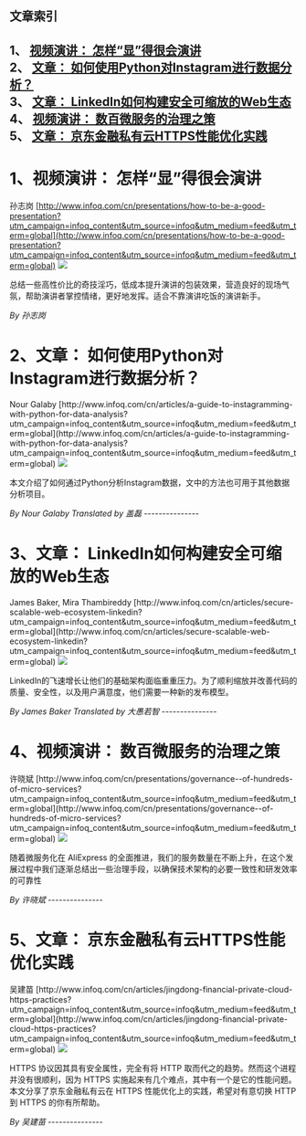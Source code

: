 ## 文章索引
1、 <a href="#1视频演讲-怎样显得很会演讲" >视频演讲： 怎样“显”得很会演讲</a><br/>
2、 <a href="#2文章-如何使用python对instagram进行数据分析" >文章： 如何使用Python对Instagram进行数据分析？</a><br/>
3、 <a href="#3文章-linkedin如何构建安全可缩放的web生态" >文章： LinkedIn如何构建安全可缩放的Web生态</a><br/>
4、 <a href="#4视频演讲-数百微服务的治理之策" >视频演讲： 数百微服务的治理之策</a><br/>
5、 <a href="#5文章-京东金融私有云https性能优化实践" >文章： 京东金融私有云HTTPS性能优化实践</a><br/><h1 id="#title_0" >1、视频演讲： 怎样“显”得很会演讲</h1>
孙志岗
[http://www.infoq.com/cn/presentations/how-to-be-a-good-presentation?utm_campaign=infoq_content&utm_source=infoq&utm_medium=feed&utm_term=global](http://www.infoq.com/cn/presentations/how-to-be-a-good-presentation?utm_campaign=infoq_content&utm_source=infoq&utm_medium=feed&utm_term=global)
<img src="http://www.infoq.com/resource/presentations/how-to-be-a-good-presentation/zh/mediumimage/tech1270.jpg"/><p>总结一些高性价比的奇技淫巧，低成本提升演讲的包装效果，营造良好的现场气氛，帮助演讲者掌控情绪，更好地发挥。适合不靠演讲吃饭的演讲新手。</p> <i>By 孙志岗</i>
---------------
<h1 id="#title_1" >2、文章： 如何使用Python对Instagram进行数据分析？</h1>
Nour Galaby
[http://www.infoq.com/cn/articles/a-guide-to-instagramming-with-python-for-data-analysis?utm_campaign=infoq_content&utm_source=infoq&utm_medium=feed&utm_term=global](http://www.infoq.com/cn/articles/a-guide-to-instagramming-with-python-for-data-analysis?utm_campaign=infoq_content&utm_source=infoq&utm_medium=feed&utm_term=global)
<img src="http://www.infoq.com/resource/articles/a-guide-to-instagramming-with-python-for-data-analysis/zh/smallimage/logo4 (1).jpg"/><p>本文介绍了如何通过Python分析Instagram数据，文中的方法也可用于其他数据分析项目。</p> <i>By Nour Galaby</i> <i> Translated by 盖磊</i>
---------------
<h1 id="#title_2" >3、文章： LinkedIn如何构建安全可缩放的Web生态</h1>
James Baker, Mira Thambireddy
[http://www.infoq.com/cn/articles/secure-scalable-web-ecosystem-linkedin?utm_campaign=infoq_content&utm_source=infoq&utm_medium=feed&utm_term=global](http://www.infoq.com/cn/articles/secure-scalable-web-ecosystem-linkedin?utm_campaign=infoq_content&utm_source=infoq&utm_medium=feed&utm_term=global)
<img src="http://www.infoq.com/resource/articles/secure-scalable-web-ecosystem-linkedin/zh/headerimage/background.jpeg"/><p>LinkedIn的飞速增长让他们的基础架构面临重重压力。为了顺利缩放并改善代码的质量、安全性，以及用户满意度，他们需要一种新的发布模型。</p> <i>By James Baker</i> <i> Translated by 大愚若智</i>
---------------
<h1 id="#title_3" >4、视频演讲： 数百微服务的治理之策</h1>
许晓斌
[http://www.infoq.com/cn/presentations/governance--of-hundreds-of-micro-services?utm_campaign=infoq_content&utm_source=infoq&utm_medium=feed&utm_term=global](http://www.infoq.com/cn/presentations/governance--of-hundreds-of-micro-services?utm_campaign=infoq_content&utm_source=infoq&utm_medium=feed&utm_term=global)
<img src="http://www.infoq.com/resource/presentations/governance--of-hundreds-of-micro-services/zh/mediumimage/xuxiaobin270.jpg"/><p>随着微服务化在 AliExpress 的全面推进，我们的服务数量在不断上升，在这个发展过程中我们逐渐总结出一些治理手段，以确保技术架构的必要一致性和研发效率的可靠性</p> <i>By 许晓斌</i>
---------------
<h1 id="#title_4" >5、文章： 京东金融私有云HTTPS性能优化实践</h1>
吴建苗
[http://www.infoq.com/cn/articles/jingdong-financial-private-cloud-https-practices?utm_campaign=infoq_content&utm_source=infoq&utm_medium=feed&utm_term=global](http://www.infoq.com/cn/articles/jingdong-financial-private-cloud-https-practices?utm_campaign=infoq_content&utm_source=infoq&utm_medium=feed&utm_term=global)
<img src="http://www.infoq.com/resource/articles/jingdong-financial-private-cloud-https-practices/zh/smallimage/visual_logo.jpg"/><p>HTTPS 协议因其具有安全属性，完全有将 HTTP 取而代之的趋势。然而这个进程并没有很顺利，因为 HTTPS 实施起来有几个难点，其中有一个是它的性能问题。本文分享了京东金融私有云在 HTTPS 性能优化上的实践，希望对有意切换 HTTP 到 HTTPS 的你有所帮助。</p> <i>By 吴建苗</i>
---------------